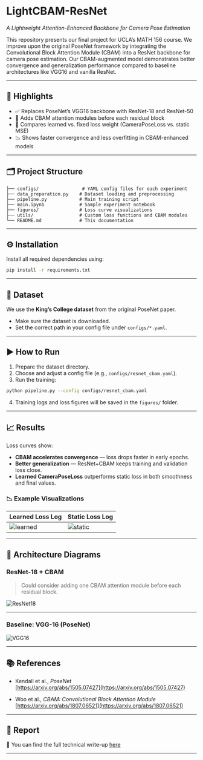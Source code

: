 # LightCBAM-ResNet  
*A Lightweight Attention-Enhanced Backbone for Camera Pose Estimation*

This repository presents our final project for UCLA’s MATH 156 course. We improve upon the original PoseNet framework by integrating the Convolutional Block Attention Module (CBAM) into a ResNet backbone for camera pose estimation. Our CBAM-augmented model demonstrates better convergence and generalization performance compared to baseline architectures like VGG16 and vanilla ResNet.

---

## 🚀 Highlights

- ✅ Replaces PoseNet’s VGG16 backbone with ResNet-18 and ResNet-50  
- 🎯 Adds CBAM attention modules before each residual block  
- 🧠 Compares learned vs. fixed loss weight (CameraPoseLoss vs. static MSE)  
- 📉 Shows faster convergence and less overfitting in CBAM-enhanced models  

---

## 🗂️ Project Structure

```
├── configs/                # YAML config files for each experiment
├── data_preparation.py    # Dataset loading and preprocessing
├── pipeline.py            # Main training script
├── main.ipynb             # Sample experiment notebook
├── figures/               # Loss curve visualizations
├── utils/                 # Custom loss functions and CBAM modules
└── README.md              # This documentation
```

---

## ⚙️ Installation

Install all required dependencies using:

```bash
pip install -r requirements.txt
```

---

## 📂 Dataset

We use the **King’s College dataset** from the original PoseNet paper.

- Make sure the dataset is downloaded.  
- Set the correct path in your config file under `configs/*.yaml`.

---

## ▶️ How to Run

1. Prepare the dataset directory.  
2. Choose and adjust a config file (e.g., `configs/resnet_cbam.yaml`).  
3. Run the training:

```bash
python pipeline.py --config configs/resnet_cbam.yaml
```

4. Training logs and loss figures will be saved in the `figures/` folder.

---

## 📈 Results

Loss curves show:

- **CBAM accelerates convergence** — loss drops faster in early epochs.  
- **Better generalization** — ResNet+CBAM keeps training and validation loss close.  
- **Learned CameraPoseLoss** outperforms static loss in both smoothness and final values.

### 📉 Example Visualizations

| Learned Loss Log | Static Loss Log |
|------------------|-----------------|
| ![learned](figures/Learned_Loss_Logarithmic.png) | ![static](figures/Static_Loss_Logarithmic.png) |

---

## 🧱 Architecture Diagrams

### ResNet-18 + CBAM

> Could consider adding one CBAM attention module before each residual block.

![ResNet18](https://github.com/user-attachments/assets/1a402320-1396-427d-9ce8-76ddc91f4e00)

---

### Baseline: VGG-16 (PoseNet)

![VGG16](https://github.com/user-attachments/assets/b72c282c-1ba5-48e8-842b-cd5eef630ead)

---

## 📚 References

- Kendall et al., *PoseNet*  
  [https://arxiv.org/abs/1505.07427](https://arxiv.org/abs/1505.07427)

- Woo et al., *CBAM: Convolutional Block Attention Module*  
  [https://arxiv.org/abs/1807.06521](https://arxiv.org/abs/1807.06521)

---

## 📎 Report

📄 You can find the full technical write-up [here](file:///Users/yuertang/Downloads/Math_156%20(2).pdf)

---

